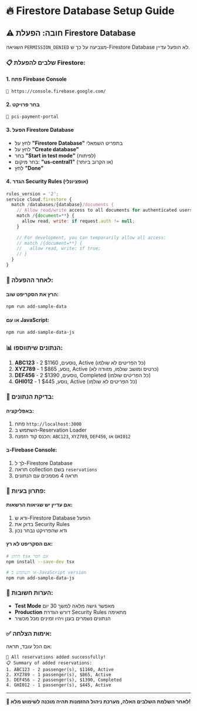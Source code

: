 # 🔥 Firestore Database Setup Guide

## ⚠️ **חובה: הפעלת Firestore Database**

השגיאה `PERMISSION_DENIED` מצביעה על כך ש-Firestore Database לא הופעל עדיין.

### 📋 **שלבים להפעלת Firestore:**

#### 1. **פתח Firebase Console**
```
🔗 https://console.firebase.google.com/
```

#### 2. **בחר פרויקט**
```
📁 pci-payment-portal
```

#### 3. **הפעל Firestore Database**
- לחץ על **"Firestore Database"** בתפריט השמאלי
- לחץ על **"Create database"**
- בחר **"Start in test mode"** (לפיתוח)
- בחר מיקום: **"us-central1"** (או הקרוב ביותר)
- לחץ **"Done"**

#### 4. **הגדר Security Rules (אופציונלי)**
```javascript
rules_version = '2';
service cloud.firestore {
  match /databases/{database}/documents {
    // Allow read/write access to all documents for authenticated users
    match /{document=**} {
      allow read, write: if request.auth != null;
    }
    
    // For development, you can temporarily allow all access:
    // match /{document=**} {
    //   allow read, write: if true;
    // }
  }
}
```

### 🚀 **לאחר ההפעלה:**

#### **הרץ את הסקריפט שוב:**
```bash
npm run add-sample-data
```

#### **או עם JavaScript:**
```bash
npm run add-sample-data-js
```

### 📊 **הנתונים שיתווספו:**

1. **ABC123** - 2 נוסעים, $1160, Active (כל הפריטים לא שולמו)
2. **XYZ789** - 1 נוסע, $865, Active (כרטיס ומושב שולמו, מזוודה לא)
3. **DEF456** - 2 נוסעים, $1390, Completed (כל הפריטים שולמו)
4. **GHI012** - 1 נוסע, $445, Active (כל הפריטים לא שולמו)

### 🧪 **בדיקת הנתונים:**

#### **באפליקציה:**
1. פתח `http://localhost:3000`
2. השתמש ב-Reservation Loader
3. הכנס קוד הזמנה: `ABC123`, `XYZ789`, `DEF456`, או `GHI012`

#### **ב-Firebase Console:**
1. לך ל-Firestore Database
2. תראה collection בשם `reservations`
3. תראה 4 מסמכים עם הנתונים

### 🔧 **פתרון בעיות:**

#### **אם עדיין יש שגיאות הרשאות:**
1. ודא ש-Firestore Database הופעל
2. בדוק את Security Rules
3. ודא שהפרויקט נבחר נכון

#### **אם הסקריפט לא רץ:**
```bash
# התקן tsx אם חסר
npm install --save-dev tsx

# או השתמש ב-JavaScript version
npm run add-sample-data-js
```

### 📝 **הערות חשובות:**

- **Test Mode** מאפשר גישה מלאה למשך 30 יום
- **Production** דורש הגדרת Security Rules מתאימה
- הנתונים נשמרים בענן ויהיו זמינים מכל מכשיר

### ✅ **אימות הצלחה:**

אם הכל עובד, תראה:
```
🎉 All reservations added successfully!
📋 Summary of added reservations:
1. ABC123 - 2 passenger(s), $1160, Active
2. XYZ789 - 1 passenger(s), $865, Active
3. DEF456 - 2 passenger(s), $1390, Completed
4. GHI012 - 1 passenger(s), $445, Active
```

---

**🎯 לאחר השלמת השלבים האלה, מערכת ניהול ההזמנות תהיה מוכנה לשימוש מלא!**
